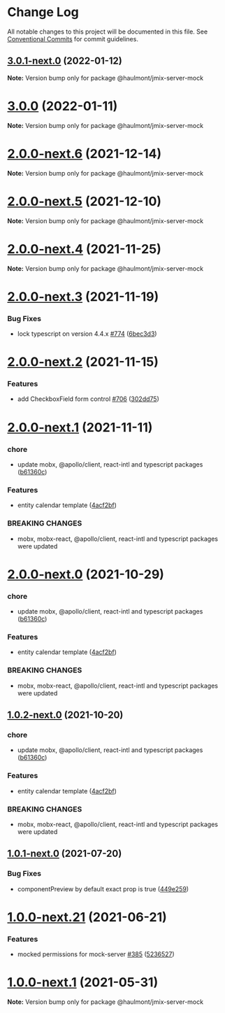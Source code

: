 # Change Log

All notable changes to this project will be documented in this file.
See [Conventional Commits](https://conventionalcommits.org) for commit guidelines.

## [3.0.1-next.0](https://github.com/haulmont/jmix-frontend/tree/master/packages/jmix-server-mock/compare/@haulmont/jmix-server-mock@3.0.0...@haulmont/jmix-server-mock@3.0.1-next.0) (2022-01-12)

**Note:** Version bump only for package @haulmont/jmix-server-mock





# [3.0.0](https://github.com/haulmont/jmix-frontend/tree/master/packages/jmix-server-mock/compare/@haulmont/jmix-server-mock@2.0.0-next.6...@haulmont/jmix-server-mock@3.0.0) (2022-01-11)

**Note:** Version bump only for package @haulmont/jmix-server-mock





# [2.0.0-next.6](https://github.com/haulmont/jmix-frontend/tree/master/packages/jmix-server-mock/compare/@haulmont/jmix-server-mock@2.0.0-next.5...@haulmont/jmix-server-mock@2.0.0-next.6) (2021-12-14)

**Note:** Version bump only for package @haulmont/jmix-server-mock





# [2.0.0-next.5](https://github.com/haulmont/jmix-frontend/tree/master/packages/jmix-server-mock/compare/@haulmont/jmix-server-mock@2.0.0-next.4...@haulmont/jmix-server-mock@2.0.0-next.5) (2021-12-10)

**Note:** Version bump only for package @haulmont/jmix-server-mock





# [2.0.0-next.4](https://github.com/haulmont/jmix-frontend/tree/master/packages/jmix-server-mock/compare/@haulmont/jmix-server-mock@2.0.0-next.3...@haulmont/jmix-server-mock@2.0.0-next.4) (2021-11-25)

**Note:** Version bump only for package @haulmont/jmix-server-mock





# [2.0.0-next.3](https://github.com/haulmont/jmix-frontend/tree/master/packages/jmix-server-mock/compare/@haulmont/jmix-server-mock@2.0.0-next.2...@haulmont/jmix-server-mock@2.0.0-next.3) (2021-11-19)


### Bug Fixes

* lock typescript on version 4.4.x [#774](https://github.com/haulmont/jmix-frontend/tree/master/packages/jmix-server-mock/issues/774) ([6bec3d3](https://github.com/haulmont/jmix-frontend/tree/master/packages/jmix-server-mock/commit/6bec3d3120e98d471a5c21a43095c9f923fb9640))





# [2.0.0-next.2](https://github.com/haulmont/jmix-frontend/tree/master/packages/jmix-server-mock/compare/@haulmont/jmix-server-mock@2.0.0-next.1...@haulmont/jmix-server-mock@2.0.0-next.2) (2021-11-15)


### Features

* add CheckboxField form control [#706](https://github.com/haulmont/jmix-frontend/tree/master/packages/jmix-server-mock/issues/706) ([302dd75](https://github.com/haulmont/jmix-frontend/tree/master/packages/jmix-server-mock/commit/302dd75c844c34e08c5f658ee66e8c5017ec78c6))





# [2.0.0-next.1](https://github.com/haulmont/jmix-frontend/tree/master/packages/jmix-server-mock/compare/@haulmont/jmix-server-mock@1.0.1...@haulmont/jmix-server-mock@2.0.0-next.1) (2021-11-11)


### chore

* update mobx, @apollo/client, react-intl and typescript packages ([b61360c](https://github.com/haulmont/jmix-frontend/tree/master/packages/jmix-server-mock/commit/b61360c8444e7d969be127bcebff00a3e49dafc0))


### Features

* entity calendar template ([4acf2bf](https://github.com/haulmont/jmix-frontend/tree/master/packages/jmix-server-mock/commit/4acf2bf79c69039d3909b0a2287933b01e9f385a))


### BREAKING CHANGES

* mobx, mobx-react, @apollo/client, react-intl and typescript packages were updated





# [2.0.0-next.0](https://github.com/haulmont/jmix-frontend/tree/master/packages/jmix-server-mock/compare/@haulmont/jmix-server-mock@1.0.1-next.0...@haulmont/jmix-server-mock@2.0.0-next.0) (2021-10-29)


### chore

* update mobx, @apollo/client, react-intl and typescript packages ([b61360c](https://github.com/haulmont/jmix-frontend/tree/master/packages/jmix-server-mock/commit/b61360c8444e7d969be127bcebff00a3e49dafc0))


### Features

* entity calendar template ([4acf2bf](https://github.com/haulmont/jmix-frontend/tree/master/packages/jmix-server-mock/commit/4acf2bf79c69039d3909b0a2287933b01e9f385a))


### BREAKING CHANGES

* mobx, mobx-react, @apollo/client, react-intl and typescript packages were updated





## [1.0.2-next.0](https://github.com/haulmont/jmix-frontend/tree/master/packages/jmix-server-mock/compare/@haulmont/jmix-server-mock@1.0.1-next.0...@haulmont/jmix-server-mock@1.0.2-next.0) (2021-10-20)


### chore

* update mobx, @apollo/client, react-intl and typescript packages ([b61360c](https://github.com/haulmont/jmix-frontend/tree/master/packages/jmix-server-mock/commit/b61360c8444e7d969be127bcebff00a3e49dafc0))


### Features

* entity calendar template ([4acf2bf](https://github.com/haulmont/jmix-frontend/tree/master/packages/jmix-server-mock/commit/4acf2bf79c69039d3909b0a2287933b01e9f385a))


### BREAKING CHANGES

* mobx, mobx-react, @apollo/client, react-intl and typescript packages were updated





## [1.0.1-next.0](https://github.com/haulmont/jmix-frontend/tree/master/packages/jmix-server-mock/compare/@haulmont/jmix-server-mock@1.0.0...@haulmont/jmix-server-mock@1.0.1-next.0) (2021-07-20)


### Bug Fixes

* componentPreview by default exact prop is true ([449e259](https://github.com/haulmont/jmix-frontend/tree/master/packages/jmix-server-mock/commit/449e259caf99b8da8dfee943fde5a9a629f016be))





# [1.0.0-next.21](https://github.com/haulmont/jmix-frontend/tree/master/packages/jmix-server-mock/compare/@haulmont/jmix-server-mock@1.0.0-next.20...@haulmont/jmix-server-mock@1.0.0-next.21) (2021-06-21)


### Features

* mocked permissions for mock-server [#385](https://github.com/haulmont/jmix-frontend/tree/master/packages/jmix-server-mock/issues/385) ([5236527](https://github.com/haulmont/jmix-frontend/tree/master/packages/jmix-server-mock/commit/5236527e6aa6e8d816be65ad204ad58279962c52))





# [1.0.0-next.1](https://github.com/haulmont/jmix-frontend/tree/master/packages/jmix-server-mock/compare/@haulmont/jmix-server-mock@1.0.0-next.0...@haulmont/jmix-server-mock@1.0.0-next.1) (2021-05-31)

**Note:** Version bump only for package @haulmont/jmix-server-mock
